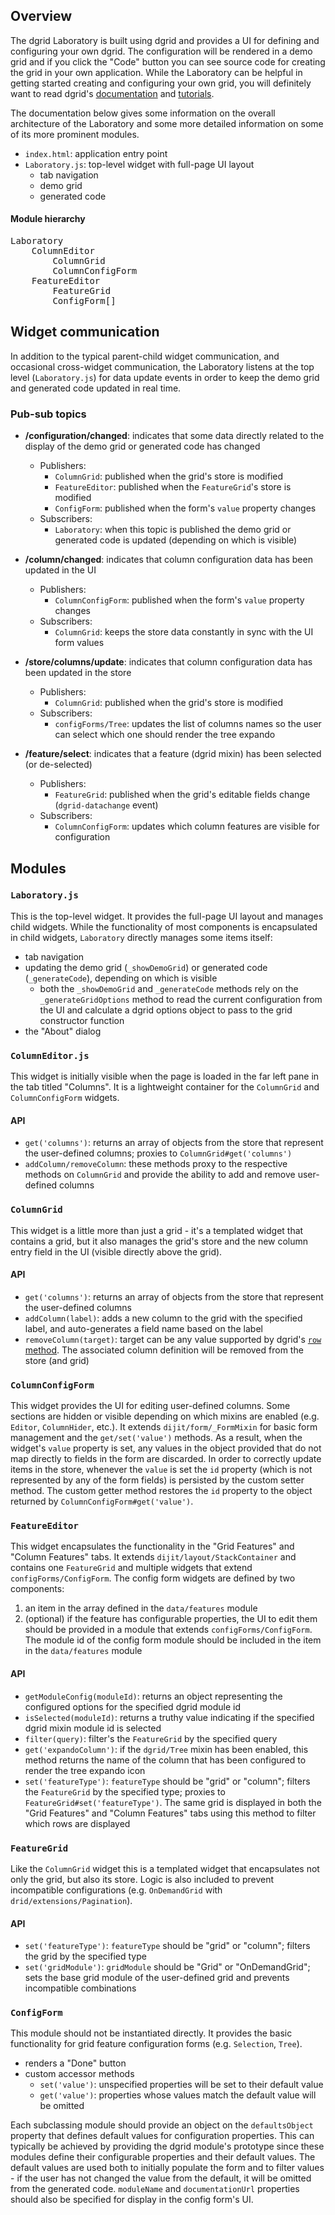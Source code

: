 ## Overview

The dgrid Laboratory is built using dgrid and provides a UI for defining and configuring your own dgrid. The configuration will be rendered in a demo grid and if you click the "Code" button you can see source code for creating the grid in your own application. While the Laboratory can be helpful in getting started creating and configuring your own grid, you will definitely want to read dgrid's [documentation](https://github.com/SitePen/dgrid/tree/master/doc) and [tutorials](http://dgrid.io/#tutorials).

The documentation below gives some information on the overall architecture of the Laboratory and some more detailed information on some of its more prominent modules.

* `index.html`: application entry point
* `Laboratory.js`: top-level widget with full-page UI layout
	* tab navigation
	* demo grid
	* generated code

#### Module hierarchy
<pre>
Laboratory
	ColumnEditor
		ColumnGrid
		ColumnConfigForm
	FeatureEditor
		FeatureGrid
		ConfigForm[]
</pre>

## Widget communication

In addition to the typical parent-child widget communication, and occasional cross-widget communication, the Laboratory listens at the top level (`Laboratory.js`) for data update events in order to keep the demo grid and generated code updated in real time.

### Pub-sub topics

* **/configuration/changed**: indicates that some data directly related to the display of the demo grid or generated code has changed
	* Publishers:
		* `ColumnGrid`: published when the grid's store is modified
		* `FeatureEditor`: published when the `FeatureGrid`'s store is modified
		* `ConfigForm`: published when the form's `value` property changes
	* Subscribers:
		* `Laboratory`: when this topic is published the demo grid or generated code is updated (depending on which is visible)

* **/column/changed**: indicates that column configuration data has been updated in the UI
	* Publishers:
		* `ColumnConfigForm`: published when the form's `value` property changes
	* Subscribers:
		* `ColumnGrid`: keeps the store data constantly in sync with the UI form values

* **/store/columns/update**: indicates that column configuration data has been updated in the store
	* Publishers:
		* `ColumnGrid`: published when the grid's store is modified
	* Subscribers:
		* `configForms/Tree`: updates the list of columns names so the user can select which one should render the tree expando

* **/feature/select**: indicates that a feature (dgrid mixin) has been selected (or de-selected)
	* Publishers:
		* `FeatureGrid`: published when the grid's editable fields change (`dgrid-datachange` event)
	* Subscribers:
		* `ColumnConfigForm`: updates which column features are visible for configuration

## Modules

### `Laboratory.js`

This is the top-level widget. It provides the full-page UI layout and manages child widgets. While the functionality of most components is encapsulated in child widgets, `Laboratory` directly manages some items itself:

* tab navigation
* updating the demo grid (`_showDemoGrid`) or generated code (`_generateCode`), depending on which is visible
	* both the `_showDemoGrid` and `_generateCode` methods rely on the `_generateGridOptions` method to read the current configuration from the UI and calculate a dgrid options object to pass to the grid constructor function
* the "About" dialog

### `ColumnEditor.js`

This widget is initially visible when the page is loaded in the far left pane in the tab titled "Columns". It is a lightweight container for the `ColumnGrid` and `ColumnConfigForm` widgets.

#### API

* `get('columns')`: returns an array of objects from the store that represent the user-defined columns; proxies to `ColumnGrid#get('columns')`
* `addColumn/removeColumn`: these methods proxy to the respective methods on `ColumnGrid` and provide the ability to add and remove user-defined columns

### `ColumnGrid`

This widget is a little more than just a grid - it's a templated widget that contains a grid, but it also manages the grid's store and the new column entry field in the UI (visible directly above the grid).

#### API

* `get('columns')`: returns an array of objects from the store that represent the user-defined columns
* `addColumn(label)`: adds a new column to the grid with the specified label, and auto-generates a field name based on the label
* `removeColumn(target)`: target can be any value supported by dgrid's [`row` method](https://github.com/SitePen/dgrid/blob/master/doc/components/core-components/List.md#method-summary). The associated column definition will be removed from the store (and grid)

### `ColumnConfigForm`

This widget provides the UI for editing user-defined columns. Some sections are hidden or visible depending on which mixins are enabled (e.g. `Editor`, `ColumnHider`, etc.). It extends `dijit/form/_FormMixin` for basic form management and the `get/set('value')` methods. As a result, when the widget's `value` property is set, any values in the object provided that do not map directly to fields in the form are discarded. In order to correctly update items in the store, whenever the `value` is set the `id` property (which is not represented by any of the form fields) is persisted by the custom setter method. The custom getter method restores the `id` property to the object returned by `ColumnConfigForm#get('value')`.

### `FeatureEditor`

This widget encapsulates the functionality in the "Grid Features" and "Column Features" tabs. It extends `dijit/layout/StackContainer` and contains one `FeatureGrid` and multiple widgets that extend `configForms/ConfigForm`. The config form widgets are defined by two components:

1. an item in the array defined in the `data/features` module
2. (optional) if the feature has configurable properties, the UI to edit them should be provided in a module that extends `configForms/ConfigForm`. The module id of the config form module should be included in the item in the `data/features` module

#### API

* `getModuleConfig(moduleId)`: returns an object representing the configured options for the specified dgrid module id
* `isSelected(moduleId)`: returns a truthy value indicating if the specified dgrid mixin module id is selected
* `filter(query)`: filter's the `FeatureGrid` by the specified query
* `get('expandoColumn')`: if the `dgrid/Tree` mixin has been enabled, this method returns the name of the column that has been configured to render the tree expando icon
* `set('featureType')`: `featureType` should be "grid" or "column"; filters the `FeatureGrid` by the specified type; proxies to `FeatureGrid#set('featureType')`. The same grid is displayed in both the "Grid Features" and "Column Features" tabs using this method to filter which rows are displayed

### `FeatureGrid`

Like the `ColumnGrid` widget this is a templated widget that encapsulates not only the grid, but also its store. Logic is also included to prevent incompatible configurations (e.g. `OnDemandGrid` with `drid/extensions/Pagination`).

#### API

* `set('featureType')`: `featureType` should be "grid" or "column"; filters the grid by the specified type
* `set('gridModule')`: `gridModule` should be "Grid" or "OnDemandGrid"; sets the base grid module of the user-defined grid and prevents incompatible combinations

### `ConfigForm`

This module should not be instantiated directly. It provides the basic functionality for grid feature configuration forms (e.g. `Selection`, `Tree`).

* renders a "Done" button
* custom accessor methods
	* `set('value')`: unspecified properties will be set to their default value
	* `get('value')`: properties whose values match the default value will be omitted

Each subclassing module should provide an object on the `defaultsObject` property that defines default values for configuration properties. This can typically be achieved by providing the dgrid module's prototype since these modules define their configurable properties and their default values. The default values are used both to initially populate the form and to filter values - if the user has not changed the value from the default, it will be omitted from the generated code. `moduleName` and `documentationUrl` properties should also be specified for display in the config form's UI.
